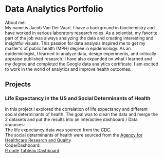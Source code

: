 # Data Analytics Portfolio
About me:\
My name is Jacob Van Der Vaart. I have a background in biochemistry and have worked in various laboratory research roles. As a scientist, my favorite part of the job was always analyzing the data and creating interesting and insightful visuals. This passion for data analysis inspired me to get my master's of public health (MPH) degree in epidemiology. As an epidemiologist, I learned to analyze data, design experiments, and critically appraise published research. I have also expanded on what I learned and my degree and completed the Google data analytics certificate. I am excited to work in the world of analytics and improve health outcomes.
## Projects

### Life Expectancy in the US and Social Determinants of Health
In this project I explored the correlation of life expectancy and different social determinants of health. The goal was to clean the data and merge the 2 datasets and put the results into an interactive dashboard./
Data soources:\
The life expectancy data was sourced from the [CDC](https://archive.cdc.gov/#/details?q=life%20expectancy&start=0&rows=10&url=https://www.cdc.gov/nchs/data-visualization/life-expectancy/index.html).\
The social determinants of health were sourced from the [Agency for Healthcare Research and Quality](https://www.ahrq.gov/sdoh/data-analytics/sdoh-data.html)\
Code/Dashboard:\
[R code](https://github.com/jacob-vandervaart/US-Life-Expectancy-and-Social-Determinants-of-Health/blob/6122e3d56add058391283da00a510298ac02b063/life_expenctancy_analysis.R)
[Tableau Dashboard](https://public.tableau.com/views/USLifeExpectancyandSocialDeterminantsofHealth20102015/Measures?:language=en-US&:sid=&:redirect=auth&:display_count=n&:origin=viz_share_link)
